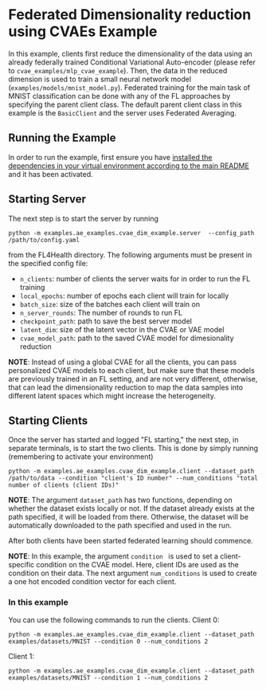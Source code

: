 # Federated Dimensionality reduction using CVAEs Example
In this example, clients first reduce the dimensionality of the data using an already federally trained Conditional Variational Auto-encoder (please refer to `cvae_examples/mlp_cvae_example`). Then, the data in the reduced dimension is used to train a small neural network model (`examples/models/mnist_model.py`). Federated training for the main task of MNIST classification can be done with any of the FL approaches by specifying the parent client class. The default parent client class in this example is the `BasicClient` and the server uses Federated Averaging.

## Running the Example
In order to run the example, first ensure you have [installed the dependencies in your virtual environment according to the main README](/README.md#development-requirements) and it has been activated.

## Starting Server

The next step is to start the server by running
```
python -m examples.ae_examples.cvae_dim_example.server  --config_path /path/to/config.yaml
```
from the FL4Health directory. The following arguments must be present in the specified config file:
* `n_clients`: number of clients the server waits for in order to run the FL training
* `local_epochs`: number of epochs each client will train for locally
* `batch_size`: size of the batches each client will train on
* `n_server_rounds`: The number of rounds to run FL
* `checkpoint_path`: path to save the best server model
* `latent_dim`: size of the latent vector in the CVAE or VAE model
* `cvae_model_path`: path to the saved CVAE model for dimesionality reduction

**NOTE**: Instead of using a global CVAE for all the clients, you can pass personalized CVAE models to each client, but make sure that these models are previously trained in an FL setting, and are not very different, otherwise, that can lead the dimensionality reduction to map the data samples into different latent spaces which might increase the heterogeneity.

## Starting Clients

Once the server has started and logged "FL starting," the next step, in separate terminals, is to start the two
clients. This is done by simply running (remembering to activate your environment)
```
python -m examples.ae_examples.cvae_dim_example.client --dataset_path /path/to/data --condition "client's ID number" --num_conditions "total number of clients (client IDs)"
```
**NOTE**: The argument `dataset_path` has two functions, depending on whether the dataset exists locally or not. If
the dataset already exists at the path specified, it will be loaded from there. Otherwise, the dataset will be
automatically downloaded to the path specified and used in the run.

After both clients have been started federated learning should commence.

**NOTE**: In this example, the argument `condition ` is used to set a client-specific condition on the CVAE model. Here, client IDs are used as the condition on their data. The next argument `num_conditions` is used to create a one hot encoded condition vector for each client.


### In this example
You can use the following commands to run the clients.
Client 0:
```
python -m examples.ae_examples.cvae_dim_example.client --dataset_path examples/datasets/MNIST --condition 0 --num_conditions 2
```
Client 1:
```
python -m examples.ae_examples.cvae_dim_example.client --dataset_path examples/datasets/MNIST --condition 1 --num_conditions 2
```
